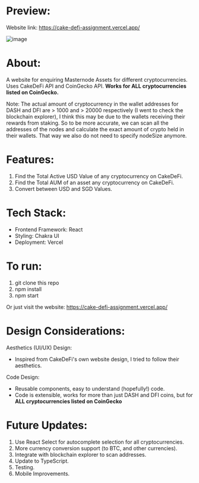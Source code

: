 # Preview:
Website link: https://cake-defi-assignment.vercel.app/

![image](https://user-images.githubusercontent.com/59087730/222100442-62c652fd-736a-4c46-84e4-adcba6be3518.png)

# About:
A website for enquiring Masternode Assets for different cryptocurrencies. Uses CakeDeFi API and CoinGecko API. 
**Works for ALL cryptocurrencies listed on CoinGecko.**

Note: The actual amount of cryptocurrency in the wallet addresses for DASH and DFI are > 1000 and > 20000 respectively (I went to check the blockchain explorer), I think this may be due to the wallets receiving their rewards from staking. So to be more accurate, we can scan all the addresses of the nodes and calculate the exact amount of crypto held in their wallets. That way we also do not need to specify nodeSize anymore.

# Features:
1. Find the Total Active USD Value of any cryptocurrency on CakeDeFi.
2. Find the Total AUM of an asset any cryptocurrency on CakeDeFi.
3. Convert between USD and SGD Values.

# Tech Stack:
- Frontend Framework: React
- Styling: Chakra UI
- Deployment: Vercel

# To run:
1. git clone this repo
2. npm install
3. npm start

Or just visit the website: https://cake-defi-assignment.vercel.app/

# Design Considerations:
Aesthetics (UI/UX) Design: 
- Inspired from CakeDeFi's own website design, I tried to follow their aesthetics.

Code Design:
- Reusable components, easy to understand (hopefully!) code.
- Code is extensible, works for more than just DASH and DFI coins, but for **ALL cryptocurrencies listed on CoinGecko**

# Future Updates:
1. Use React Select for autocomplete selection for all cryptocurrencies.
2. More currency conversion support (to BTC, and other currencies).
3. Integrate with blockchain explorer to scan addresses.
4. Update to TypeScript.
5. Testing.
6. Mobile Improvements.
